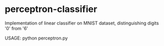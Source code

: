 # perceptron-classifier
Implementation of linear classifier on MNIST dataset, distinguishing digits '0' from '6'

USAGE: 
python perceptron.py
